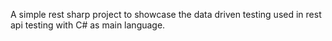 A simple rest sharp project to showcase the data driven testing used in rest api testing with C# as main language.
